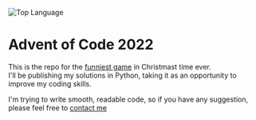 ![Top Language](https://img.shields.io/github/languages/top/MatteoMartinelli97/advent-of-code-2k22)

# Advent of Code 2022

This is the repo for the [funniest game](https://adventofcode.com) in Christmast time ever.  
I'll be publishing my solutions in Python, taking it as an opportunity to improve my coding skills.

I'm trying to write smooth, readable code, so if you have any suggestion, please feel free to [contact me](teo.martinelli97@gmail.com)
